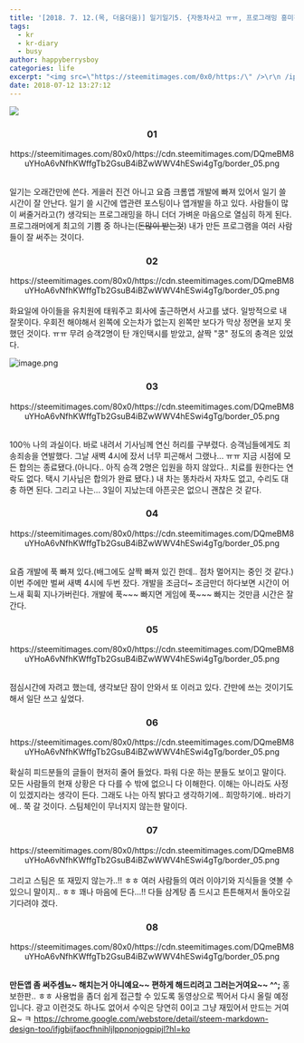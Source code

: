 ```yaml
---
title: '[2018. 7. 12.(목, 더움더움)] 일기일기5. {자동차사고 ㅠㅠ, 프로그래밍 흥미진진)}'
tags:
  - kr
  - kr-diary
  - busy
author: happyberrysboy
categories: life
excerpt: "<img src=\"https://steemitimages.com/0x0/https:/\" />\r\n /ipfs.busy.org/ipfs/Qmc4dGAZ78FXjSKroZVBQkEQjGmHAAQ7318Rnfx8jvbrbq)  <center><h3>01</h3>/cdn.steemitimages.com/DQmeBM8uYHoA6vNfhKWffgTb2GsuB4iBZwWWV4hESwi4gTg/border_05.png</center><br>  일기는 오래간만에 쓴다....."
date: 2018-07-12 13:27:12
---
```



![](https://steemitimages.com/0x0/https://ipfs.busy.org/ipfs/Qmc4dGAZ78FXjSKroZVBQkEQjGmHAAQ7318Rnfx8jvbrbq)

<center><h3>01</h3>https://steemitimages.com/80x0/https://cdn.steemitimages.com/DQmeBM8uYHoA6vNfhKWffgTb2GsuB4iBZwWWV4hESwi4gTg/border_05.png</center><br>

일기는 오래간만에 쓴다. 게을러 진건 아니고 요즘 크롬앱 개발에 빠져 있어서 일기 쓸 시간이 잘 안난다. 일기 쓸 시간에 앱관련 포스팅이나 앱개발을 하고 있다. 사람들이 많이 써줄거라고(?) 생각되는 프로그래밍을 하니 더더 가벼운 마음으로 열심히 하게 된다. 프로그래머에게 최고의 기쁨 중 하나는(~~돈많이 받는것~~) 내가 만든 프로그램을 여러 사람들이 잘 써주는 것이다.

<center><h3>02</h3>https://steemitimages.com/80x0/https://cdn.steemitimages.com/DQmeBM8uYHoA6vNfhKWffgTb2GsuB4iBZwWWV4hESwi4gTg/border_05.png</center><br>
화요일에 아이들을 유치원에 태워주고 회사에 출근하면서 사고를 냈다. 일방적으로 내 잘못이다. 우회전 해야해서 왼쪽에 오는차가 없는지 왼쪽만 보다가 막상 정면을 보지 못했던 것이다. ㅠㅠ 무려 승객2명이 탄 개인택시를 받았고, 살짝 "쿵" 정도의 충격은 있었다.

![image.png](https://ipfs.busy.org/ipfs/QmSRufhvX9Etjg1NWLwxqSAggnKxC2fomFeSPxztstYVVy)

<center><h3>03</h3>https://steemitimages.com/80x0/https://cdn.steemitimages.com/DQmeBM8uYHoA6vNfhKWffgTb2GsuB4iBZwWWV4hESwi4gTg/border_05.png</center><br>

100％ 나의 과실이다. 바로 내려서 기사님께 연신 허리를 구부렸다. 승객님들에게도 죄송죄송을 연발했다. 그날 새벽 4시에 잤서 너무 피곤해서 그랬나... ㅠㅠ 지금 시점에 모든 합의는 종료됐다.(아니다.. 아직 승객 2명은 입원을 하지 않았다.. 치료를 원한다는 연락도 없다. 택시 기사님은 합의가 완료 됐다.) 내 차는 똥차라서 자차도 없고, 수리도 대충 하면 된다. 그리고 나는... 3일이 지났는데 아픈곳은 없으니 괜찮은 것 같다.

<center><h3>04</h3>https://steemitimages.com/80x0/https://cdn.steemitimages.com/DQmeBM8uYHoA6vNfhKWffgTb2GsuB4iBZwWWV4hESwi4gTg/border_05.png</center><br>

요즘 개발에 푹 빠져 있다.(배그에도 살짝 빠져 있긴 한데.. 점차 멀어지는 중인 것 같다.) 이번 주에만 벌써 새벽 4시에 두번 잤다. 개발을 조금더~ 조금만더 하다보면 시간이 어느새 휙휙 지나가버린다. 개발에 푹~~~ 빠지면 게임에 푹~~~ 빠지는 것만큼 시간은 잘간다.


<center><h3>05</h3>https://steemitimages.com/80x0/https://cdn.steemitimages.com/DQmeBM8uYHoA6vNfhKWffgTb2GsuB4iBZwWWV4hESwi4gTg/border_05.png</center><br>

점심시간에 자려고 했는데, 생각보단 잠이 안와서 또 이러고 있다. 간만에 쓰는 것이기도 해서 일단 쓰고 싶었다. 

<center><h3>06</h3>https://steemitimages.com/80x0/https://cdn.steemitimages.com/DQmeBM8uYHoA6vNfhKWffgTb2GsuB4iBZwWWV4hESwi4gTg/border_05.png</center><br>
확실히 피드분들의 글들이 현저히 줄어 들었다. 파워 다운 하는 분들도 보이고 말이다. 모든 사람들의 현재 상황은 다 다를 수 밖에 없으니 다 이해한다. 이해는 아니라도 사정이 있겠지라는 생각이 든다. 그래도 나는 아직 밝다고 생각하기에.. 희망하기에.. 바라기에.. 쭉 갈 것이다. 스팀체인이 무너지지 않는한 말이다.

<center><h3>07</h3>https://steemitimages.com/80x0/https://cdn.steemitimages.com/DQmeBM8uYHoA6vNfhKWffgTb2GsuB4iBZwWWV4hESwi4gTg/border_05.png</center><br>
그리고 스팀은 또 재밌지 않는가..!! ㅎㅎ  여러 사람들의 여러 이야기와 지식들을 엿볼 수 있으니 말이지.. ㅎㅎ 꽤나 마음에 든다...!! 다들 삼계탕 좀 드시고 튼튼해져서 돌아오길 기다려야 겠다.

<center><h3>08</h3>https://steemitimages.com/80x0/https://cdn.steemitimages.com/DQmeBM8uYHoA6vNfhKWffgTb2GsuB4iBZwWWV4hESwi4gTg/border_05.png</center><br>

**만든앱 좀 써주셈뇨~ 해치는거 아니예요~~ 편하게 해드리려고 그러는거여요~~ ^^;**
홍보한판.. ㅎㅎ 사용법을 좀더 쉽게 접근할 수 있도록 동영상으로 찍어서 다시 올릴 예정입니다.
광고 이런것도 하나도 없어서 수익은 당연히 0이고 그냥 재밌어서 만드는 거여요~ ㅋ
https://chrome.google.com/webstore/detail/steem-markdown-design-too/ifjgbijfaocfhnihljlppnonjogpipjl?hl=ko

